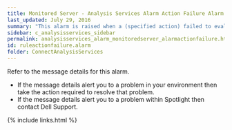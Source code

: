 ```yaml
---
title: ﻿Monitored Server - Analysis Services Alarm Action Failure Alarm
last_updated: July 29, 2016
summary: "This alarm is raised when a (specified action) failed to evaluate."
sidebar: c_analysisservices_sidebar
permalink: analysisservices_alarm_monitoredserver_alarmactionfailure.html
id: ruleactionfailure.alarm
folder: ConnectAnalysisServices
---
```



Refer to the message details for this alarm.

* If the message details alert you to a problem in your environment then take the action required to resolve that problem.
* If the message details alert you to a problem within Spotlight then contact Dell Support.

{% include links.html %}
